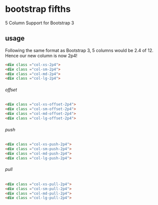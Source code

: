 bootstrap fifths
=================

5 Column Support for Bootstrap 3

## usage
Following the same format as Bootstrap 3, 5 columns would be 2.4 of 12.
Hence our new column is now 2p4!

```html
<div class ="col-xs-2p4">
<div class ="col-sm-2p4">
<div class ="col-md-2p4">
<div class ="col-lg-2p4">
```
###### offset
```html
<div class ="col-xs-offset-2p4">
<div class ="col-sm-offset-2p4">
<div class ="col-md-offset-2p4">
<div class ="col-lg-offset-2p4">
```
###### push
```html
<div class ="col-xs-push-2p4">
<div class ="col-sm-push-2p4">
<div class ="col-md-push-2p4">
<div class ="col-lg-push-2p4">
```
###### pull
```html
<div class ="col-xs-pull-2p4">
<div class ="col-sm-pull-2p4">
<div class ="col-md-pull-2p4">
<div class ="col-lg-pull-2p4">
```
